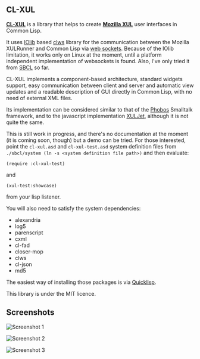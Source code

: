 CL-XUL
------

[**CL-XUL**](https://github.com/mmontone/cl-xul) is a library that helps to create [**Mozilla XUL**](https://developer.mozilla.org/en/docs/XUL) user interfaces in Common Lisp.

It uses [IOlib](http://www.cliki.net/IOlib) based [clws](http://www.cliki.net/clws) library for the communication between the Mozilla XULRunner and Common Lisp via [web sockets](http://en.wikipedia.org/wiki/WebSocket). Because of the IOlib limitation, it works only on Linux at the moment, until a platform independent implementation of websockets is found. Also, I've only tried it from [SBCL](http://www.sbcl.org) so far.

CL-XUL implements a component-based architecture, standard widgets support, easy communication between client and server and automatic view updates and a readable description of GUI directly in Common Lisp, with no need of external XML files.  

Its implementation can be considered similar to that of the [Phobos](http://code.google.com/p/phobos-framework/) Smalltalk framework,  and to the javascript implementation [XULJet](https://code.google.com/p/xuljet/), although it is not quite the same.

This is still work in progress, and there's no documentation at the moment (it is coming soon, though) but a demo can be tried. For those interested, point the `cl-xul.asd` and `cl-xul-test.asd` system definition files from `./sbcl/system (ln -s <system definition file path>)` and then evaluate:

`(require :cl-xul-test)`

and

`(xul-test:showcase)`

from your lisp listener. 

You will also need to satisfy the system dependencies:

- alexandria
- log5
- parenscript
- cxml
- cl-fad
- closer-mop
- clws
- cl-json
- md5

The easiest way of installing those packages is via [Quicklisp](http://www.quicklisp.org/).

This library is under the MIT licence.

Screenshots
-----------

![Screenshot 1](https://raw.github.com/mmontone/cl-xul/master/doc/images/screenshot1.png)

![Screenshot 2](https://raw.github.com/mmontone/cl-xul/master/doc/images/screenshot2.png)

![Screenshot 3](https://raw.github.com/mmontone/cl-xul/master/doc/images/screenshot3.png)
